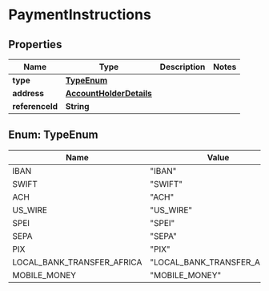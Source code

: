 

# PaymentInstructions


## Properties

| Name | Type | Description | Notes |
|------------ | ------------- | ------------- | -------------|
|**type** | [**TypeEnum**](#TypeEnum) |  |  |
|**address** | [**AccountHolderDetails**](AccountHolderDetails.md) |  |  |
|**referenceId** | **String** |  |  |



## Enum: TypeEnum

| Name | Value |
|---- | -----|
| IBAN | &quot;IBAN&quot; |
| SWIFT | &quot;SWIFT&quot; |
| ACH | &quot;ACH&quot; |
| US_WIRE | &quot;US_WIRE&quot; |
| SPEI | &quot;SPEI&quot; |
| SEPA | &quot;SEPA&quot; |
| PIX | &quot;PIX&quot; |
| LOCAL_BANK_TRANSFER_AFRICA | &quot;LOCAL_BANK_TRANSFER_AFRICA&quot; |
| MOBILE_MONEY | &quot;MOBILE_MONEY&quot; |



